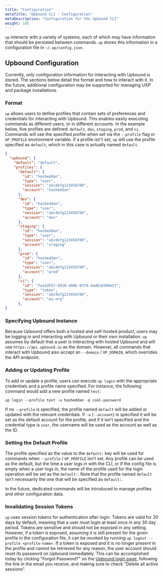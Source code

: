 ```yaml
---
title: "Configuration"
metaTitle: "Upbound CLI - Configuration"
metaDescription: "Configuration for the Upbound CLI"
weight: 105
---
```


`up` interacts with a variety of systems, each of which may have information
that should be persisted between commands. `up` stores this information in a
configuration file in `~/.up/config.json`.

## Upbound Configuration

Currently, only configuration information for interacting with Upbound is
stored. The sections below detail the format and how to interact with it. In the
future, additional configuration may be supported for managing UXP and package
installations.

### Format

`up` allows users to define profiles that contain sets of preferences and
credentials for interacting with Upbound. This enables easily executing commands
as different users, or in different accounts. In the example below, five
profiles are defined: `default`, `dev`, `staging`, `prod`, and `ci`. Commands
will use the specified profile when set via the `--profile` flag or `UP_PROFILE`
environment variable. If a profile isn't set, `up` will use the profile
specified as `default`, which in this case is actually named `default`.

```json
{
  "upbound": {
    "default": "default",
    "profiles": {
      "default": {
        "id": "hasheddan",
        "type": "user",
        "session": "abcdefg123456789",
        "account": "hasheddan"
      },
      "dev": {
        "id": "hasheddan",
        "type": "user",
        "session": "abcdefg123456789",
        "account": "dev"
      },
      "staging": {
        "id": "hasheddan",
        "type": "user",
        "session": "abcdefg123456789",
        "account": "staging"
      },
      "prod": {
        "id": "hasheddan",
        "type": "user",
        "session": "abcdefg123456789",
        "account": "prod"
      },
      "ci": {
        "id": "faa2d557-9d10-4986-8379-4ad618360e57",
        "type": "token",
        "session": "abcdefg123456789",
        "account": "my-org"
      },
}
```

### Specifying Upbound Instance

Because Upbound offers both a hosted and self-hosted product, users may be
logging in and interacting with Upbound or their own installation. `up` assumes 
by default that a user is interacting with hosted Upbound and will use `https://api.upbound.io` 
as the domain. However, all commands that interact with Upbound also accept an `--domain` /
`UP_DOMAIN`, which overrides the API endpoint.

### Adding or Updating Profile

To add or update a profile, users can execute `up login` with the appropriate
credentials and a profile name specified. For instance, the following command
would add a new profile named `test`:

```shell
up login --profile test -u hasheddan -p cool-password
```

If no `--profile` is specified, the profile named `default` will be added or
updated with the relevant credentials. If `-a` (`--account`) is specified it
will be set as the default account for the profile, and if it isn't specified
and the credential type is `user`, the username will be used as the account as
well as the ID.

### Setting the Default Profile

The profile specified as the value to the `default:` key will be used for
commands when `--profile` / `UP_PROFILE` isn't set. Any profile can be used as
the default, but the time a user logs in with the CLI, or if the config file is
empty when a user logs in, the name of the profile used for the login operation
will be set as the `default:`. Note that the profile named `default` isn't
necessarily the one that will be specified as `default:`.

In the future, dedicated commands will be introduced to manage profiles and
other configuration data.

### Invalidating Session Tokens

`up` uses session tokens for authentication after login. Tokens are valid for 30
days by default, meaning that a user must login at least once in any 30 day
period. Tokens are sensitive and should not be exposed in any setting. However,
if a token is exposed, assuming it is still present for the given profile in the
configuration file, it can be revoked by running `up logout --profile
<profile-name>`. If a token is exposed and it is no longer present in the
profile and cannot be retrieved for any reason, the user account should reset
its password on Upbound immediately. This can be accomplished today by
clicking "Forgot Password?" on the [Upbound login page], following the
link in the email you receive, and making sure to check "Delete all active
sessions".

<!-- Named Links -->
[Upbound login page]: https://accounts.upbound.io/login
